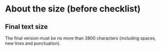 # About the size (before checklist)

## Final text size

The final version must be no more than 3800 characters (including spaces, new lines and punctuation).

